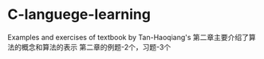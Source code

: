 # C-languege-learning
Examples and exercises of textbook by Tan-Haoqiang's
第二章主要介绍了算法的概念和算法的表示
第二章的例题-2个，习题-3个
